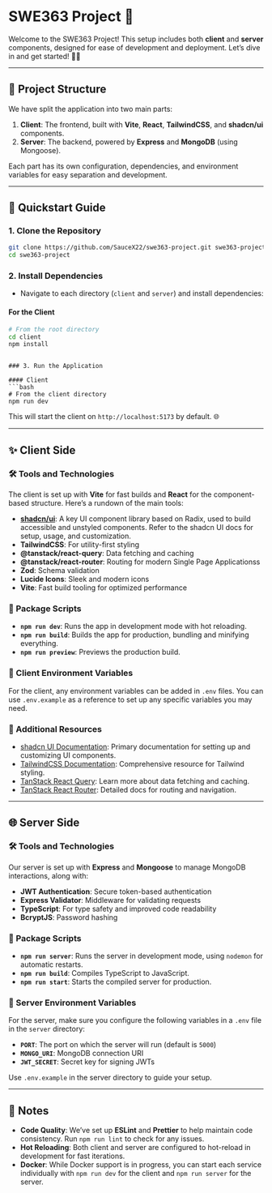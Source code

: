 # SWE363 Project 🚀

Welcome to the SWE363 Project! This setup includes both **client** and **server** components, designed for ease of development and deployment. Let’s dive in and get started! 🏊‍♂️

---

## 📁 Project Structure

We have split the application into two main parts:

1. **Client**: The frontend, built with **Vite**, **React**, **TailwindCSS**, and **shadcn/ui** components.
2. **Server**: The backend, powered by **Express** and **MongoDB** (using Mongoose).

Each part has its own configuration, dependencies, and environment variables for easy separation and development.

---

## 🚀 Quickstart Guide

### 1. Clone the Repository
```bash
git clone https://github.com/SauceX22/swe363-project.git swe363-project
cd swe363-project
```

### 2. Install Dependencies

- Navigate to each directory (`client` and `server`) and install dependencies:

#### For the Client
```bash
# From the root directory
cd client
npm install
```

```

### 3. Run the Application

#### Client
```bash
# From the client directory
npm run dev
```

This will start the client on `http://localhost:5173` by default. 🌐


---

## ✨ Client Side

### 🛠 Tools and Technologies
The client is set up with **Vite** for fast builds and **React** for the component-based structure. Here’s a rundown of the main tools:

- **[shadcn/ui](https://ui.shadcn.com/)**: A key UI component library based on Radix, used to build accessible and unstyled components. Refer to the shadcn UI docs for setup, usage, and customization.
- **TailwindCSS**: For utility-first styling
- **@tanstack/react-query**: Data fetching and caching
- **@tanstack/react-router**: Routing for modern Single Page Applicationss
- **Zod**: Schema validation
- **Lucide Icons**: Sleek and modern icons
- **Vite**: Fast build tooling for optimized performance

### 📜 Package Scripts
- **`npm run dev`**: Runs the app in development mode with hot reloading.
- **`npm run build`**: Builds the app for production, bundling and minifying everything.
- **`npm run preview`**: Previews the production build.

### 🔧 Client Environment Variables
For the client, any environment variables can be added in `.env` files. You can use `.env.example` as a reference to set up any specific variables you may need.

### 📖 Additional Resources
- [shadcn UI Documentation](https://ui.shadcn.com/): Primary documentation for setting up and customizing UI components.
- [TailwindCSS Documentation](https://tailwindcss.com/docs): Comprehensive resource for Tailwind styling.
- [TanStack React Query](https://tanstack.com/query/latest): Learn more about data fetching and caching.
- [TanStack React Router](https://tanstack.com/router/latest): Detailed docs for routing and navigation.

---

## 🌐 Server Side

### 🛠 Tools and Technologies
Our server is set up with **Express** and **Mongoose** to manage MongoDB interactions, along with:

- **JWT Authentication**: Secure token-based authentication
- **Express Validator**: Middleware for validating requests
- **TypeScript**: For type safety and improved code readability
- **BcryptJS**: Password hashing

### 📜 Package Scripts
- **`npm run server`**: Runs the server in development mode, using `nodemon` for automatic restarts.
- **`npm run build`**: Compiles TypeScript to JavaScript.
- **`npm run start`**: Starts the compiled server for production.

### 🔧 Server Environment Variables
For the server, make sure you configure the following variables in a `.env` file in the `server` directory:

- **`PORT`**: The port on which the server will run (default is `5000`)
- **`MONGO_URI`**: MongoDB connection URI
- **`JWT_SECRET`**: Secret key for signing JWTs

Use `.env.example` in the server directory to guide your setup.

---

## 📝 Notes

- **Code Quality**: We’ve set up **ESLint** and **Prettier** to help maintain code consistency. Run `npm run lint` to check for any issues.
- **Hot Reloading**: Both client and server are configured to hot-reload in development for fast iterations.
- **Docker**: While Docker support is in progress, you can start each service individually with `npm run dev` for the client and `npm run server` for the server.

